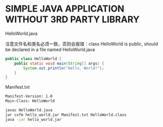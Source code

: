 # SIMPLE JAVA APPLICATION WITHOUT 3RD PARTY LIBRARY

HelloWorld.java

注意文件名和类名必须一致，否则会报错：class HelloWorld is public, should be declared in a file named HelloWorld.java

```java
public class HelloWorld {
    public static void main(String[] args) {
        System.out.println("Hello, World!");
    }
}
```

Manifest.txt

```txt
Manifest-Version: 1.0
Main-Class: HelloWorld
```

```bash
javac HelloWorld.java
jar cvfm hello_world.jar Manifest.txt HelloWorld.class
java -jar hello_world.jar
```